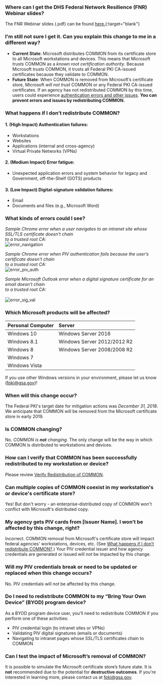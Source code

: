 <br>

### Where can I get the DHS Federal Network Resilience (FNR) Webinar slides?<br>
The FNR Webinar slides (.pdf) can be found [here.]({{site.baseurl}}/docs/FPKI_Trust_Removal_-_FNR_Webinar_07182018.pdf){:target="blank"}

### I'm still not sure I get it. Can you explain this change to me in a different way?
- **Current State**: Microsoft distributes COMMON from its certificate store to all Microsoft workstations and devices. This means that Microsoft *trusts* COMMON as a *known root certification authority*. Because Microsoft *trusts* COMMON, it trusts all Federal PKI CA-issued certificates because they validate to COMMON.
- **Future State**: When COMMON is removed from Microsoft’s certificate store, Microsoft *will not trust* COMMON or any Federal PKI CA-issued certificates. If an agency has not redistributed COMMON by this time, users could experience [authentication errors and other issues](#what-happens-if-i-dont-redistribute-common). **You can prevent errors and issues by redistributing COMMON.**


### What happens if I don’t redistribute COMMON?

#### 1. (High Impact) Authentication failures:
- Workstations 
- Websites  
- Applications (internal and cross-agency)
- Virtual Private Networks (VPNs)

#### 2. (Medium Impact) Error fatigue:
- Unexpected application errors and system behavior for legacy and Government, off-the-Shelf (GOTS) products

#### 3. (Low Impact) Digital-signature validation failures:
- Email
- Documents and files (e.g., Microsoft Word)


### What kinds of errors could I see?

*Sample Chrome error when a user navigates to an intranet site whose SSL/TLS certificate doesn't chain<br>to a trusted root CA:*
     <br>
     ![error_navigation]({{site.baseurl}}/img/error_navigation.png)

*Sample Chrome error when PIV authentication fails because the user’s certificate doesn't chain<br>to a trusted root CA:*
     <br>
     ![error_piv_auth]({{site.baseurl}}/img/error_piv_auth.png)

*Sample Microsoft Outlook error when a digital signature certificate for an email doesn't chain<br>to a trusted root CA:*
     <br>
     <br>
     ![error_sig_val]({{site.baseurl}}/img/error_sig_val.png)

### Which Microsoft products will be affected?

| **Personal Computer** |  **Server** | 
| :-------- |  :-------- | 
| Windows 10  | Windows Server 2016 |
| Windows 8.1   | Windows Server 2012/2012 R2 |
| Windows 8   | Windows Server 2008/2008 R2 |
| Windows 7   | |
| Windows Vista   | | 

If you use other Windows versions in your environment, please let us know (fpki@gsa.gov)!

### When will this change occur?

The Federal PKI's target date for mitigation actions was *December 31, 2018*.  We anticipate that COMMON will be removed from the Microsoft certificate store in early 2019.

### Is COMMON changing?

No. *COMMON is **not** changing.* The only change will be the way in which COMMON is distributed to workstations and devices.

### How can I verify that COMMON has been successfully redistributed to my workstation or device?

Please review [Verify Redistribution of COMMON](#verify-redistribution-of-common).

### Can multiple copies of COMMON coexist in my workstation's or device's certificate store?

Yes! But don't worry - an enterprise-distributed copy of COMMON won't conflict with Microsoft's distributed copy.

### My agency gets PIV cards from [Issuer Name]. I won’t be affected by this change, right?

Incorrect. COMMON removal from Microsoft's certificate store will impact federal agencies' workstations, devices, etc. (See [What happens if I don’t redistribute COMMON?](#what-happens-if-i-dont-redistribute-common).) Your PIV credential issuer and how agency credentials are generated or issued will *not* be impacted by this change. 

### Will my PIV credentials break or need to be updated or replaced when this change occurs?

No. PIV credentials will *not* be affected by this change. 

### Do I need to redistribute COMMON to my “Bring Your Own Device” (BYOD) program device?

As a BYOD program device user, you'll need to redistribute COMMON if you perform one of these activities:
- PIV credential login (to intranet sites or VPNs) 
- Validating PIV digital signatures (emails or documents)
- Navigating to intranet pages whose SSL/TLS certificates chain to COMMON

### Can I test the impact of Microsoft’s removal of COMMON?

It is possible to simulate the Microsoft certificate store’s future state.  It is **not** recommended due to the potential for **destructive outcomes**. If you're interested in learning more, please contact us at fpki@gsa.gov.
